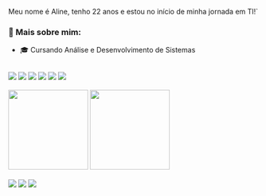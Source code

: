 Meu nome é Aline, tenho 22 anos e estou no início de minha jornada em TI!`

### 📌 Mais sobre mim:

- 🎓 Cursando Análise e Desenvolvimento de Sistemas 


##

<div><!--Stacks-->
  <img src="https://img.icons8.com/color/42/000000/html-5--v1.png"/>
  <img src="https://img.icons8.com/color/42/000000/css3.png"/>
  <img src="https://img.icons8.com/color/42/000000/javascript.png"/>
  <img src="https://img.icons8.com/color/42/000000/git.png"/>
  <img src="https://img.icons8.com/color/42/000000/typescript.png"/>
  <img src="https://img.icons8.com/color/42/000000/figma.png"/>

</div>

<br>

<div><!--Stats-->
  <img height="160em" src="https://github-readme-stats.vercel.app/api?username=alineferk&show_icons=true&theme=omni"/>
  <img height="160em" src="https://github-readme-stats.vercel.app/api/top-langs/?username=alineferk&layout=compact&theme=omni"/>
</div>

<br>

<div><!--Contact-->
  <a href="https://www.instagram.com/alineferk"><img src="https://img.shields.io/badge/-Instagram-%23E4405F?style=for-the-badge&logo=instagram&logoColor=white"/></a>
  <a href="https://www.linkedin.com/in/aline-ferreira-b4940a22b/"><img src="https://img.shields.io/badge/-LinkedIn-%230077B5?style=for-the-badge&logo=linkedin&logoColor=white"/></a>
  <a href="mailto:alinefherreira@gmail.com"><img src="https://img.shields.io/badge/-Gmail-%23333?style=for-the-badge&logo=gmail&logoColor=white"/></a>
</div>
